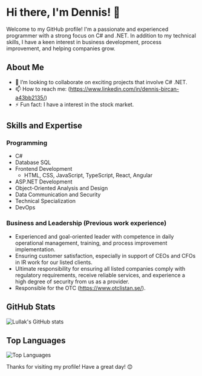 # Hi there, I'm Dennis! 👋

Welcome to my GitHub profile! I'm a passionate and experienced programmer with a strong focus on C# and .NET. In addition to my technical skills, I have a keen interest in business development, process improvement, and helping companies grow.

## About Me

- 👯 I’m looking to collaborate on exciting projects that involve C# .NET.
- 📫 How to reach me: (https://www.linkedin.com/in/dennis-bircan-a43bb2135/)
- ⚡ Fun fact: I have a interest in the stock market.

## Skills and Expertise

### Programming

- C#
- Database SQL
- Frontend Development
  - HTML, CSS, JavaScript, TypeScript, React, Angular
- ASP.NET Development
- Object-Oriented Analysis and Design
- Data Communication and Security
- Technical Specialization
- DevOps

### Business and Leadership (Previous work experience)

- Experienced and goal-oriented leader with competence in daily operational management, training, and process improvement implementation.
- Ensuring customer satisfaction, especially in support of CEOs and CFOs in IR work for our listed clients.
- Ultimate responsibility for ensuring all listed companies comply with regulatory requirements, receive reliable services, and experience a high degree of security from us as a provider.
- Responsible for the OTC (https://www.otclistan.se/).

## GitHub Stats

![Lullak's GitHub stats](https://github-readme-stats.vercel.app/api?username=lullak&show_icons=true&theme=radical)

## Top Languages

![Top Languages](https://github-readme-stats.vercel.app/api/top-langs/?username=lullak&layout=compact&theme=radical)


Thanks for visiting my profile! Have a great day! 😊
